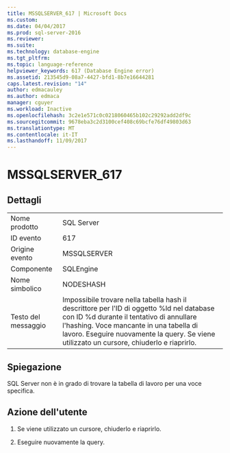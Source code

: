 ```yaml
---
title: MSSQLSERVER_617 | Microsoft Docs
ms.custom: 
ms.date: 04/04/2017
ms.prod: sql-server-2016
ms.reviewer: 
ms.suite: 
ms.technology: database-engine
ms.tgt_pltfrm: 
ms.topic: language-reference
helpviewer_keywords: 617 (Database Engine error)
ms.assetid: 213545d9-08a7-4427-bfd1-8b7e16644281
caps.latest.revision: "14"
author: edmacauley
ms.author: edmaca
manager: cguyer
ms.workload: Inactive
ms.openlocfilehash: 3c2e1e571c0c0218060465b102c29292add2df9c
ms.sourcegitcommit: 9678eba3c2d3100cef408c69bcfe76df49803d63
ms.translationtype: MT
ms.contentlocale: it-IT
ms.lasthandoff: 11/09/2017
---
```

# <a name="mssqlserver617"></a>MSSQLSERVER_617
  
## <a name="details"></a>Dettagli  
  
|||  
|-|-|  
|Nome prodotto|SQL Server|  
|ID evento|617|  
|Origine evento|MSSQLSERVER|  
|Componente|SQLEngine|  
|Nome simbolico|NODESHASH|  
|Testo del messaggio|Impossibile trovare nella tabella hash il descrittore per l'ID di oggetto %ld nel database con ID %d durante il tentativo di annullare l'hashing. Voce mancante in una tabella di lavoro. Eseguire nuovamente la query. Se viene utilizzato un cursore, chiuderlo e riaprirlo.|  
  
## <a name="explanation"></a>Spiegazione  
SQL Server non è in grado di trovare la tabella di lavoro per una voce specifica.  
  
## <a name="user-action"></a>Azione dell'utente  
  
1.  Se viene utilizzato un cursore, chiuderlo e riaprirlo.  
  
2.  Eseguire nuovamente la query.  
  
